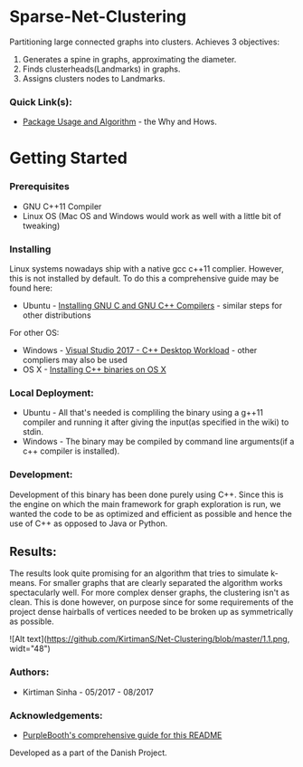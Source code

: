 # Sparse-Net-Clustering
Partitioning large connected graphs into clusters.
Achieves 3 objectives:
1. Generates a spine in graphs, approximating the diameter. 
2. Finds clusterheads(Landmarks) in graphs.  
3. Assigns clusters nodes to Landmarks. 

### Quick Link(s): 
* [Package Usage and Algorithm](https://github.com/KirtimanS/Net-Clustering/wiki)  - the Why and Hows.

# Getting Started
### Prerequisites
* GNU C++11 Compiler
* Linux OS (Mac OS and Windows would work as well with a little bit of tweaking)


### Installing

Linux systems nowadays ship with a native gcc c++11 complier. However, this is not installed by default. To do this a comprehensive guide may be found here: 
* Ubuntu - [Installing GNU C and GNU C++ Compilers](https://help.ubuntu.com/community/InstallingCompilers) - similar steps for other distributions

For other OS:
* Windows - [Visual Studio 2017 - C++ Desktop Workload](https://www.visualstudio.com/vs/community/) - other compliers may also be used 
* OS X - [Installing C++ binaries on OS X](https://stackoverflow.com/questions/34340578/installing-c-libraries-on-os-x)

### Local Deployment:
* Ubuntu - All that's needed is compliling the binary using a g++11 compiler and running it after giving the input(as specified in the wiki) to stdin. 
* Windows - The binary may be compiled by command line arguments(if a c++ compiler is installed).

### Development:

Development of this binary has been done purely using C++. Since this is the engine on which the main framework for graph exploration is run, we wanted the code to be as optimized and efficient as possible and hence the use of C++ as opposed to Java or Python.

## Results:

The results look quite promising for an algorithm that tries to simulate k-means. For smaller graphs that are clearly separated the algorithm works spectacularly well. For more complex denser graphs, the clustering isn't as clean. This is done however, on purpose since for some requirements of the project dense hairballs of vertices needed to be broken up as symmetrically as possible.

![Alt text](https://github.com/KirtimanS/Net-Clustering/blob/master/1.1.png, widt="48")



### Authors:
* Kirtiman Sinha - 05/2017 - 08/2017

### Acknowledgements:

* [PurpleBooth's comprehensive guide for this README](https://gist.github.com/PurpleBooth/109311bb0361f32d87a2)



Developed as a part of the Danish Project.  
